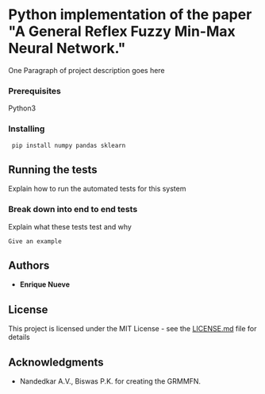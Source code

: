 # Python implementation of the paper "A General Reflex Fuzzy Min-Max Neural Network."

One Paragraph of project description goes here

### Prerequisites
Python3

### Installing
```
 pip install numpy pandas sklearn
```

## Running the tests

Explain how to run the automated tests for this system

### Break down into end to end tests

Explain what these tests test and why

```
Give an example
```


## Authors

* **Enrique Nueve** 

## License

This project is licensed under the MIT License - see the [LICENSE.md](LICENSE.md) file for details

## Acknowledgments
* Nandedkar A.V., Biswas P.K. for creating the GRMMFN.
